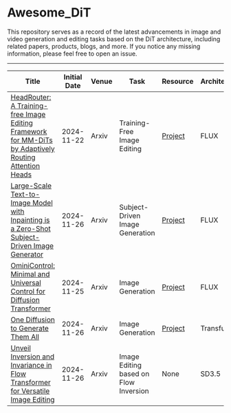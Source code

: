 # Awesome_DiT
This repository serves as a record of the latest advancements in image and video generation and editing tasks based on the DiT architecture, including related papers, products, blogs, and more. If you notice any missing information, please feel free to open an issue.

---

| Title | Initial Date | Venue | Task | Resource | Architecture |
| --- | --- | --- | --- | --- | --- |
| [HeadRouter: A Training-free Image Editing Framework for MM-DiTs by Adaptively Routing Attention Heads](http://arxiv.org/abs/2411.15034) | 2024-11-22 | Arxiv | Training-Free Image Editing | [Project](https://yuci-gpt.github.io/headrouter/) | FLUX |
| [Large-Scale Text-to-Image Model with Inpainting is a Zero-Shot Subject-Driven Image Generator](http://arxiv.org/abs/2411.15466) | 2024-11-26 | Arxiv | Subject-Driven Image Generation | [Project](https://diptychprompting.github.io/) | FLUX |
| [OminiControl: Minimal and Universal Control for Diffusion Transformer](http://arxiv.org/abs/2411.15098) | 2024-11-25 | Arxiv | Image Generation | [Project](https://github.com/Yuanshi9815/OminiControl) | FLUX |
| [One Diffusion to Generate Them All](http://arxiv.org/abs/2411.16318) | 2024-11-26 | Arxiv | Image Generation | [Project](https://github.com/lehduong/OneDiffusion) | Transfusion |
| [Unveil Inversion and Invariance in Flow Transformer for Versatile Image Editing](http://arxiv.org/abs/2411.15843) | 2024-11-26 | Arxiv | Image Editing based on Flow Inversion | None | SD3.5 |






